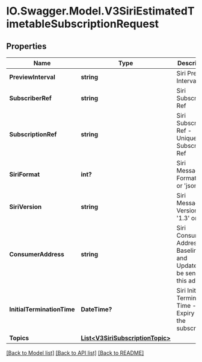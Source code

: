 # IO.Swagger.Model.V3SiriEstimatedTimetableSubscriptionRequest
## Properties

Name | Type | Description | Notes
------------ | ------------- | ------------- | -------------
**PreviewInterval** | **string** | Siri Preview Interval | 
**SubscriberRef** | **string** | Siri Subscriber Ref | 
**SubscriptionRef** | **string** | Siri Subscription Ref - Unique to a Subscriber Ref | 
**SiriFormat** | **int?** | Siri Message Format &#x27;xml&#x27; or &#x27;json&#x27; | 
**SiriVersion** | **string** | Siri Message Version &#x27;1.3&#x27; or &#x27;2.0&#x27; | 
**ConsumerAddress** | **string** | Siri Consumer Address - Baseline and Updates will be sent to this address | 
**InitialTerminationTime** | **DateTime?** | Siri Initial Termination Time - Expiry of the subscription | 
**Topics** | [**List&lt;V3SiriSubscriptionTopic&gt;**](V3SiriSubscriptionTopic.md) |  | 

[[Back to Model list]](../README.md#documentation-for-models) [[Back to API list]](../README.md#documentation-for-api-endpoints) [[Back to README]](../README.md)

